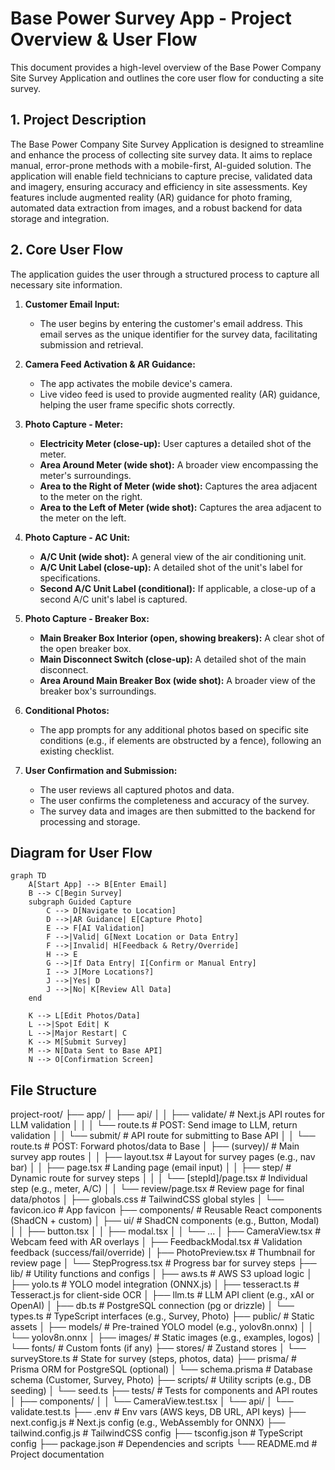 # Base Power Survey App - Project Overview & User Flow

This document provides a high-level overview of the Base Power Company Site Survey Application and outlines the core user flow for conducting a site survey.

## 1. Project Description

The Base Power Company Site Survey Application is designed to streamline and enhance the process of collecting site survey data. It aims to replace manual, error-prone methods with a mobile-first, AI-guided solution. The application will enable field technicians to capture precise, validated data and imagery, ensuring accuracy and efficiency in site assessments. Key features include augmented reality (AR) guidance for photo framing, automated data extraction from images, and a robust backend for data storage and integration.

## 2. Core User Flow

The application guides the user through a structured process to capture all necessary site information.

1.  **Customer Email Input:**
    - The user begins by entering the customer's email address. This email serves as the unique identifier for the survey data, facilitating submission and retrieval.

2.  **Camera Feed Activation & AR Guidance:**
    - The app activates the mobile device's camera.
    - Live video feed is used to provide augmented reality (AR) guidance, helping the user frame specific shots correctly.

3.  **Photo Capture - Meter:**
    - **Electricity Meter (close-up):** User captures a detailed shot of the meter.
    - **Area Around Meter (wide shot):** A broader view encompassing the meter's surroundings.
    - **Area to the Right of Meter (wide shot):** Captures the area adjacent to the meter on the right.
    - **Area to the Left of Meter (wide shot):** Captures the area adjacent to the meter on the left.

4.  **Photo Capture - AC Unit:**
    - **A/C Unit (wide shot):** A general view of the air conditioning unit.
    - **A/C Unit Label (close-up):** A detailed shot of the unit's label for specifications.
    - **Second A/C Unit Label (conditional):** If applicable, a close-up of a second A/C unit's label is captured.

5.  **Photo Capture - Breaker Box:**
    - **Main Breaker Box Interior (open, showing breakers):** A clear shot of the open breaker box.
    - **Main Disconnect Switch (close-up):** A detailed shot of the main disconnect.
    - **Area Around Main Breaker Box (wide shot):** A broader view of the breaker box's surroundings.

6.  **Conditional Photos:**
    - The app prompts for any additional photos based on specific site conditions (e.g., if elements are obstructed by a fence), following an existing checklist.

7.  **User Confirmation and Submission:**
    - The user reviews all captured photos and data.
    - The user confirms the completeness and accuracy of the survey.
    - The survey data and images are then submitted to the backend for processing and storage.

## Diagram for User Flow

```mermaid
graph TD
    A[Start App] --> B[Enter Email]
    B --> C[Begin Survey]
    subgraph Guided Capture
        C --> D[Navigate to Location]
        D -->|AR Guidance| E[Capture Photo]
        E --> F[AI Validation]
        F -->|Valid| G[Next Location or Data Entry]
        F -->|Invalid| H[Feedback & Retry/Override]
        H --> E
        G -->|If Data Entry| I[Confirm or Manual Entry]
        I --> J[More Locations?]
        J -->|Yes| D
        J -->|No| K[Review All Data]
    end

    K --> L[Edit Photos/Data]
    L -->|Spot Edit| K
    L -->|Major Restart| C
    K --> M[Submit Survey]
    M --> N[Data Sent to Base API]
    N --> O[Confirmation Screen]
```

## File Structure

project-root/
├── app/
│ ├── api/
│ │ ├── validate/ # Next.js API routes for LLM validation
│ │ │ └── route.ts # POST: Send image to LLM, return validation
│ │ └── submit/ # API route for submitting to Base API
│ │ └── route.ts # POST: Forward photos/data to Base
│ ├── (survey)/ # Main survey app routes
│ │ ├── layout.tsx # Layout for survey pages (e.g., nav bar)
│ │ ├── page.tsx # Landing page (email input)
│ │ ├── step/ # Dynamic route for survey steps
│ │ │ └── [stepId]/page.tsx # Individual step (e.g., meter, A/C)
│ │ └── review/page.tsx # Review page for final data/photos
│ ├── globals.css # TailwindCSS global styles
│ └── favicon.ico # App favicon
├── components/ # Reusable React components (ShadCN + custom)
│ ├── ui/ # ShadCN components (e.g., Button, Modal)
│ │ ├── button.tsx
│ │ ├── modal.tsx
│ │ └── ...
│ ├── CameraView.tsx # Webcam feed with AR overlays
│ ├── FeedbackModal.tsx # Validation feedback (success/fail/override)
│ ├── PhotoPreview.tsx # Thumbnail for review page
│ └── StepProgress.tsx # Progress bar for survey steps
├── lib/ # Utility functions and configs
│ ├── aws.ts # AWS S3 upload logic
│ ├── yolo.ts # YOLO model integration (ONNX.js)
│ ├── tesseract.ts # Tesseract.js for client-side OCR
│ ├── llm.ts # LLM API client (e.g., xAI or OpenAI)
│ ├── db.ts # PostgreSQL connection (pg or drizzle)
│ └── types.ts # TypeScript interfaces (e.g., Survey, Photo)
├── public/ # Static assets
│ ├── models/ # Pre-trained YOLO model (e.g., yolov8n.onnx)
│ │ └── yolov8n.onnx
│ ├── images/ # Static images (e.g., examples, logos)
│ └── fonts/ # Custom fonts (if any)
├── stores/ # Zustand stores
│ └── surveyStore.ts # State for survey (steps, photos, data)
├── prisma/ # Prisma ORM for PostgreSQL (optional)
│ └── schema.prisma # Database schema (Customer, Survey, Photo)
├── scripts/ # Utility scripts (e.g., DB seeding)
│ └── seed.ts
├── tests/ # Tests for components and API routes
│ ├── components/
│ │ └── CameraView.test.tsx
│ └── api/
│ └── validate.test.ts
├── .env # Env vars (AWS keys, DB URL, API keys)
├── next.config.js # Next.js config (e.g., WebAssembly for ONNX)
├── tailwind.config.js # TailwindCSS config
├── tsconfig.json # TypeScript config
├── package.json # Dependencies and scripts
└── README.md # Project documentation
